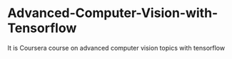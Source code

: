 # Advanced-Computer-Vision-with-Tensorflow
It is Coursera course on advanced computer vision topics with tensorflow
